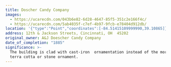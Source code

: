 ```yaml
---
title: Doscher Candy Company
images:
  - https://ucarecdn.com/043b6e82-6d28-4647-85f5-351c2e166f4c/
  - https://ucarecdn.com/5ab4035f-c7ef-4b97-9fcb-e78404d912db/
location: '{"type":"Point","coordinates":[-84.51415109999990,39.10865]}'
address: 12th & Jackson Streets, Cincinnati, OH  45202
original_owner: A&J Doescher Candy Company
date_of_completion: "1885"
significance: >-
  The building is clad with cast-iron  ornamentation instead of the more common
  terra cotta or stone ornament.
---
```

